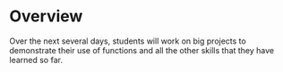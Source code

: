 # Overview

Over the next several days, students will work on big projects to demonstrate their use of functions and all the other skills that they have learned so far.
